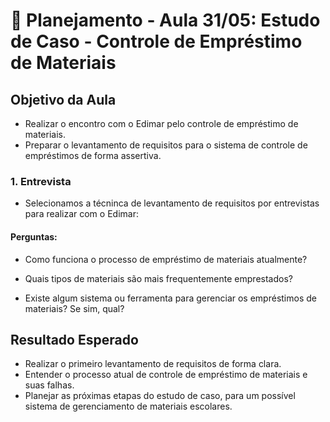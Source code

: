 # 📓 Planejamento - Aula 31/05: Estudo de Caso - Controle de Empréstimo de Materiais

## Objetivo da Aula
- Realizar o encontro com o Edimar pelo controle de empréstimo de materiais.
- Preparar o levantamento de requisitos para o sistema de controle de empréstimos de forma assertiva.

### 1. **Entrevista**
- Selecionamos a técninca de levantamento de requisitos por entrevistas para realizar com o Edimar:

#### **Perguntas**: 
- Como funciona o processo de empréstimo de materiais atualmente?

- Quais tipos de materiais são mais frequentemente emprestados?

- Existe algum sistema ou ferramenta para gerenciar os empréstimos de materiais? Se sim, qual?

## Resultado Esperado
- Realizar o primeiro levantamento de requisitos de forma clara.
- Entender o processo atual de controle de empréstimo de materiais e suas falhas.
- Planejar as próximas etapas do estudo de caso, para um possível sistema de gerenciamento de materiais escolares.

